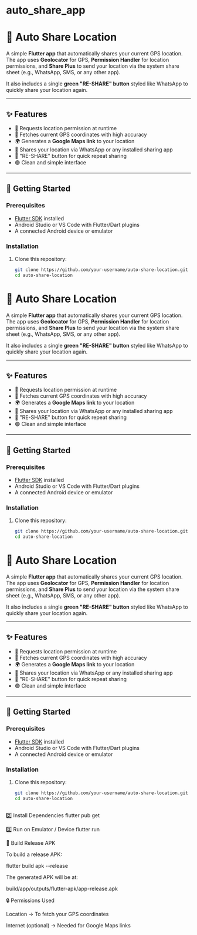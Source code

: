 # auto_share_app

# 📍 Auto Share Location

A simple **Flutter app** that automatically shares your current GPS location.  
The app uses **Geolocator** for GPS, **Permission Handler** for location permissions, and **Share Plus** to send your location via the system share sheet (e.g., WhatsApp, SMS, or any other app).  

It also includes a single **green "RE-SHARE" button** styled like WhatsApp to quickly share your location again.

---

## ✨ Features
- 🔑 Requests location permission at runtime  
- 📡 Fetches current GPS coordinates with high accuracy  
- 🌍 Generates a **Google Maps link** to your location  
- 📲 Shares your location via WhatsApp or any installed sharing app  
- 🔁 "RE-SHARE" button for quick repeat sharing  
- 🟢 Clean and simple interface  

---

## 🚀 Getting Started

### Prerequisites
- [Flutter SDK](https://docs.flutter.dev/get-started/install) installed  
- Android Studio or VS Code with Flutter/Dart plugins  
- A connected Android device or emulator  

### Installation
1. Clone this repository:
   ```bash
   git clone https://github.com/your-username/auto-share-location.git
   cd auto-share-location
# 📍 Auto Share Location

A simple **Flutter app** that automatically shares your current GPS location.  
The app uses **Geolocator** for GPS, **Permission Handler** for location permissions, and **Share Plus** to send your location via the system share sheet (e.g., WhatsApp, SMS, or any other app).  

It also includes a single **green "RE-SHARE" button** styled like WhatsApp to quickly share your location again.

---

## ✨ Features
- 🔑 Requests location permission at runtime  
- 📡 Fetches current GPS coordinates with high accuracy  
- 🌍 Generates a **Google Maps link** to your location  
- 📲 Shares your location via WhatsApp or any installed sharing app  
- 🔁 "RE-SHARE" button for quick repeat sharing  
- 🟢 Clean and simple interface  

---

## 🚀 Getting Started

### Prerequisites
- [Flutter SDK](https://docs.flutter.dev/get-started/install) installed  
- Android Studio or VS Code with Flutter/Dart plugins  
- A connected Android device or emulator  

### Installation
1. Clone this repository:
   ```bash
   git clone https://github.com/your-username/auto-share-location.git
   cd auto-share-location
# 📍 Auto Share Location

A simple **Flutter app** that automatically shares your current GPS location.  
The app uses **Geolocator** for GPS, **Permission Handler** for location permissions, and **Share Plus** to send your location via the system share sheet (e.g., WhatsApp, SMS, or any other app).  

It also includes a single **green "RE-SHARE" button** styled like WhatsApp to quickly share your location again.

---

## ✨ Features
- 🔑 Requests location permission at runtime  
- 📡 Fetches current GPS coordinates with high accuracy  
- 🌍 Generates a **Google Maps link** to your location  
- 📲 Shares your location via WhatsApp or any installed sharing app  
- 🔁 "RE-SHARE" button for quick repeat sharing  
- 🟢 Clean and simple interface  

---

## 🚀 Getting Started

### Prerequisites
- [Flutter SDK](https://docs.flutter.dev/get-started/install) installed  
- Android Studio or VS Code with Flutter/Dart plugins  
- A connected Android device or emulator  

### Installation
1. Clone this repository:
   ```bash
   git clone https://github.com/your-username/auto-share-location.git
   cd auto-share-location



2️⃣ Install Dependencies
flutter pub get

3️⃣ Run on Emulator / Device
flutter run

📱 Build Release APK

To build a release APK:

flutter build apk --release


The generated APK will be at:

build/app/outputs/flutter-apk/app-release.apk

🔒 Permissions Used

Location → To fetch your GPS coordinates

Internet (optional) → Needed for Google Maps links
